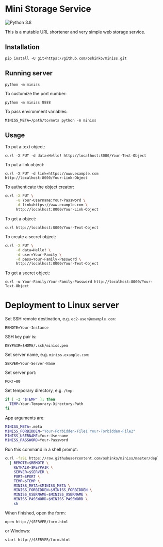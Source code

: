 # Mini Storage Service

![Python 3.8](https://img.shields.io/badge/python-3.8-blue.svg)

This is a mutable URL shortener and very simple web storage service.


## Installation

`pip install -U git+https://github.com/oshinko/miniss.git`


## Running server

`python -m miniss`

To customize the port number:

`python -m miniss 8888`

To pass environment variables:

`MINISS_META=/path/to/meta python -m miniss`


## Usage

To put a text object:

`curl -X PUT -d data=Hello! http://localhost:8000/Your-Text-Object`

To put a link object:

`curl -X PUT -d link=https://www.example.com http://localhost:8000/Your-Link-Object`

To authenticate the object creator:

```sh
curl -X PUT \
     -u Your-Username:Your-Password \
     -d link=https://www.example.com \
     http://localhost:8000/Your-Link-Object
```

To get a object:

`curl http://localhost:8000/Your-Text-Object`

To create a secret object:

```sh
curl -X PUT \
     -d data=Hello! \
     -d user=Your-Family \
     -d pass=Your-Family-Password \
     http://localhost:8000/Your-Text-Object
```

To get a secret object:

`curl -u Your-Family:Your-Family-Password http://localhost:8000/Your-Text-Object`


# Deployment to Linux server

Set SSH remote destination, e.g. `ec2-user@example.com`:

`REMOTE=Your-Instance`

SSH key pair is:

`KEYPAIR=$HOME/.ssh/miniss.pem`

Set server name, e.g. `miniss.example.com`:

`SERVER=Your-Server-Name`

Set server port:

`PORT=80`

Set temporary directory, e.g. `/tmp`:

```sh
if [ -z "$TEMP" ]; then
  TEMP=Your-Temporary-Directory-Path
fi
```

App arguments are:

```sh
MINISS_META=.meta
MINISS_FORBIDDEN="Your-Forbidden-File1 Your-Forbidden-File2"
MINISS_USERNAME=Your-Username
MINISS_PASSWORD=Your-Password
```

Run this command in a shell prompt:

```sh
curl -fsSL https://raw.githubusercontent.com/oshinko/miniss/master/deploy.sh \
  | REMOTE=$REMOTE \
    KEYPAIR=$KEYPAIR \
    SERVER=$SERVER \
    PORT=$PORT \
    TEMP=$TEMP \
    MINISS_META=$MINISS_META \
    MINISS_FORBIDDEN=$MINISS_FORBIDDEN \
    MINISS_USERNAME=$MINISS_USERNAME \
    MINISS_PASSWORD=$MINISS_PASSWORD \
    sh
```

When finished, open the form:

`open http://$SERVER/form.html`

or Windows:

`start http://$SERVER/form.html`

